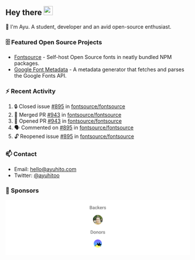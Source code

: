 ## Hey there <img src="https://media.giphy.com/media/hvRJCLFzcasrR4ia7z/giphy.gif" width="25" height="25">

📝 I'm Ayu. A student, developer and an avid open-source enthusiast.

### 🗄 Featured Open Source Projects

- [Fontsource](https://github.com/fontsource/fontsource) - Self-host Open Source fonts in neatly bundled NPM packages.
- [Google Font Metadata](https://github.com/fontsource/google-font-metadata) - A metadata generator that fetches and parses the Google Fonts API.

### ⚡ Recent Activity

<!--START_SECTION:activity-->

1. 🔒 Closed issue [#895](https://github.com/fontsource/fontsource/issues/895) in [fontsource/fontsource](https://github.com/fontsource/fontsource)
2. 🎉 Merged PR [#943](https://github.com/fontsource/fontsource/pull/943) in [fontsource/fontsource](https://github.com/fontsource/fontsource)
3. 💪 Opened PR [#943](https://github.com/fontsource/fontsource/pull/943) in [fontsource/fontsource](https://github.com/fontsource/fontsource)
4. 🗣 Commented on [#895](https://github.com/fontsource/fontsource/issues/895#issuecomment-1944275908) in [fontsource/fontsource](https://github.com/fontsource/fontsource)
5. 🔓 Reopened issue [#895](https://github.com/fontsource/fontsource/issues/895) in [fontsource/fontsource](https://github.com/fontsource/fontsource)
<!--END_SECTION:activity-->

### 📫 Contact

- Email: hello@ayuhito.com
- Twitter: [@ayuhitoo](https://twitter.com/ayuhitoo)

### :sparkling_heart: Sponsors

<p align="center">
  <a href="https://cdn.jsdelivr.net/gh/ayuhito/ayuhito/sponsors.svg">
    <img src='https://raw.githubusercontent.com/ayuhito/ayuhito/master/sponsors.svg'/>
  </a>
</p>
